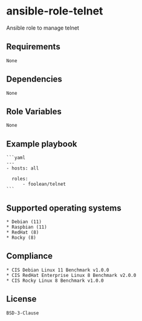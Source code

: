# ansible-role-telnet

Ansible role to manage telnet


## Requirements

    None


## Dependencies

    None


## Role Variables

    None


## Example playbook

    ```yaml
    ---
    - hosts: all

      roles:
          - foolean/telnet
    ```


## Supported operating systems

    * Debian (11)
    * Raspbian (11)
    * RedHat (8)
    * Rocky (8)


## Compliance

    * CIS Debian Linux 11 Benchmark v1.0.0
    * CIS RedHat Enterprise Linux 8 Benchmark v2.0.0
    * CIS Rocky Linux 8 Benchmark v1.0.0


## License

    BSD-3-Clause

